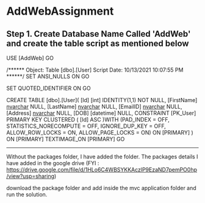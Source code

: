 # AddWebAssignment

Step 1. Create Database Name Called 'AddWeb' and create the table script as mentioned below
------------------------------------------------------------------------------------------------------
USE [AddWeb]
GO

/****** Object:  Table [dbo].[User]    Script Date: 10/13/2021 10:07:55 PM ******/
SET ANSI_NULLS ON
GO

SET QUOTED_IDENTIFIER ON
GO

CREATE TABLE [dbo].[User](
	[Id] [int] IDENTITY(1,1) NOT NULL,
	[FirstName] [nvarchar](max) NULL,
	[LastName] [nvarchar](max) NULL,
	[EmailID] [nvarchar](max) NULL,
	[Address] [nvarchar](max) NULL,
	[DOB] [datetime] NULL,
 CONSTRAINT [PK_User] PRIMARY KEY CLUSTERED 
(
	[Id] ASC
)WITH (PAD_INDEX = OFF, STATISTICS_NORECOMPUTE = OFF, IGNORE_DUP_KEY = OFF, ALLOW_ROW_LOCKS = ON, ALLOW_PAGE_LOCKS = ON) ON [PRIMARY]
) ON [PRIMARY] TEXTIMAGE_ON [PRIMARY]
GO

------------------------------------------------------------------------------------------------------
Without the packages folder, I have added the folder. 
The packages details I have added in the google drive (FYI :  https://drive.google.com/file/d/1HLo6C4WBSYKKAczlP9EzaND7pemPO0hp/view?usp=sharing)

download the package folder and add inside the mvc application folder and run the solution.

